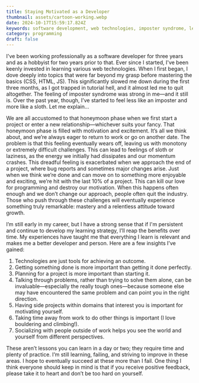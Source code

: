 ```yaml
---
title: Staying Motivated as a Developer
thumbnail: assets/cartoon-working.webp
date: 2024-10-17T15:59:17.824Z
keywords: software development, web technologies, imposter syndrome, learning strategy, project management, programming challenges, persistence in learning, developer motivation, technology tools, growth mindset, coding journey, overcoming challenges, feedback in programming, mastery in software development, learning from failure, programming insights.
category: programming
draft: false
---
```


I've been working professionally as a software developer for three years and as a hobbyist for two years prior to that. Ever since I started, I've been keenly invested in learning various web technologies. When I first began, I dove deeply into topics that were far beyond my grasp before mastering the basics (CSS, HTML, JS). This significantly slowed me down during the first three months, as I got trapped in tutorial hell, and it almost led me to quit altogether. The feeling of imposter syndrome was strong in me—and it still is. Over the past year, though, I’ve started to feel less like an imposter and more like a sloth. Let me explain…

We are all accustomed to that honeymoon phase when we first start a project or enter a new relationship—whichever suits your fancy. That honeymoon phase is filled with motivation and excitement. It’s all we think about, and we’re always eager to return to work or go on another date. The problem is that this feeling eventually wears off, leaving us with monotony or extremely difficult challenges. This can lead to feelings of sloth or laziness, as the energy we initially had dissipates and our momentum crashes. This dreadful feeling is exacerbated when we approach the end of a project, where bug reports and sometimes major changes arise. Just when we think we’re done and can move on to something more enjoyable and exciting, we’re hit with the last 10% of a project. This can kill our love for programming and destroy our motivation. When this happens often enough and we don’t change our approach, people often quit the industry. Those who push through these challenges will eventually experience something truly remarkable: mastery and a relentless attitude toward growth.

I’m still early in my career, but I have a strong sense that if I'm persistent and continue to develop my learning strategy, I’ll reap the benefits over time. My experiences have taught me that everything I learn is relevant and makes me a better developer and person. Here are a few insights I’ve gained:

1. Technologies are just tools for achieving an outcome.
2. Getting something done is more important than getting it done perfectly.
3. Planning for a project is more important than starting it.
4. Talking through problems, rather than trying to solve them alone, can be invaluable—especially the really tough ones—because someone else may have encountered the same problem and can point you in the right direction.
5. Having side projects within domains that interest you is important for motivating yourself.
6. Taking time away from work to do other things is important (I love bouldering and climbing!).
7. Socializing with people outside of work helps you see the world and yourself from different perspectives.

These aren’t lessons you can learn in a day or two; they require time and plenty of practice. I’m still learning, failing, and striving to improve in these areas. I hope to eventually succeed at these more than I fail. One thing I think everyone should keep in mind is that if you receive positive feedback, please take it to heart and don’t be too hard on yourself.
